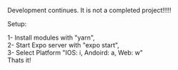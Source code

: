 Development continues. It is not a completed project!!!!!

Setup: <br />

1- Install modules with "yarn", <br />
2- Start Expo server with "expo start", <br />
3- Select Platform "IOS: i, Andoird: a, Web: w" <br />
Thats it!


